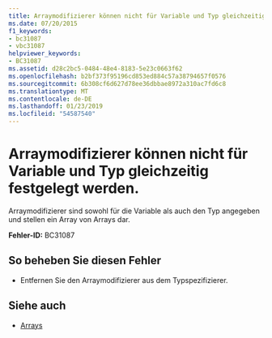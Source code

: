 ```yaml
---
title: Arraymodifizierer können nicht für Variable und Typ gleichzeitig festgelegt werden.
ms.date: 07/20/2015
f1_keywords:
- bc31087
- vbc31087
helpviewer_keywords:
- BC31087
ms.assetid: d28c2bc5-0484-48e4-8183-5e23c0663f62
ms.openlocfilehash: b2bf373f95196cd853ed884c57a38794657f0576
ms.sourcegitcommit: 6b308cf6d627d78ee36dbbae8972a310ac7fd6c8
ms.translationtype: MT
ms.contentlocale: de-DE
ms.lasthandoff: 01/23/2019
ms.locfileid: "54587540"
---
```

# <a name="array-modifiers-cannot-be-specified-on-both-a-variable-and-its-type"></a>Arraymodifizierer können nicht für Variable und Typ gleichzeitig festgelegt werden.
Arraymodifizierer sind sowohl für die Variable als auch den Typ angegeben und stellen ein Array von Arrays dar.  
  
 **Fehler-ID:** BC31087  
  
## <a name="to-correct-this-error"></a>So beheben Sie diesen Fehler  
  
-   Entfernen Sie den Arraymodifizierer aus dem Typspezifizierer.  
  
## <a name="see-also"></a>Siehe auch
- [Arrays](../../visual-basic/programming-guide/language-features/arrays/index.md)
